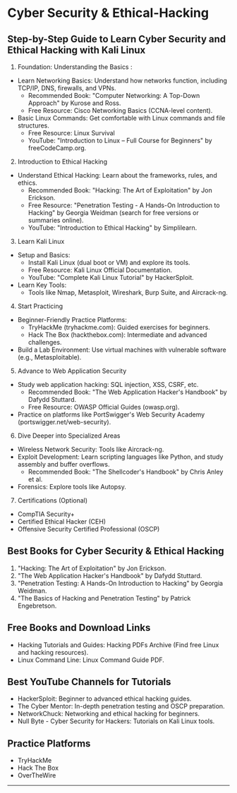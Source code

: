 # Cyber Security & Ethical-Hacking
## **Step-by-Step Guide to Learn Cyber Security and Ethical Hacking with Kali Linux**

1. Foundation: Understanding the Basics :
 - Learn Networking Basics: Understand how networks function, including TCP/IP, DNS, firewalls, and VPNs.
   - Recommended Book: "Computer Networking: A Top-Down Approach" by Kurose and Ross.
   - Free Resource: Cisco Networking Basics (CCNA-level content).
 - Basic Linux Commands: Get comfortable with Linux commands and file structures.
   - Free Resource: Linux Survival
   - YouTube: "Introduction to Linux – Full Course for Beginners" by freeCodeCamp.org.

2. Introduction to Ethical Hacking
 - Understand Ethical Hacking: Learn about the frameworks, rules, and ethics.
   - Recommended Book: "Hacking: The Art of Exploitation" by Jon Erickson.
   - Free Resource: "Penetration Testing - A Hands-On Introduction to Hacking" by Georgia Weidman (search for free versions or summaries online).
   - YouTube: "Introduction to Ethical Hacking" by Simplilearn.

3. Learn Kali Linux
 - Setup and Basics:
   - Install Kali Linux (dual boot or VM) and explore its tools.
   - Free Resource: Kali Linux Official Documentation.
   - YouTube: "Complete Kali Linux Tutorial" by HackerSploit.
 - Learn Key Tools:
   - Tools like Nmap, Metasploit, Wireshark, Burp Suite, and Aircrack-ng.

4. Start Practicing
 - Beginner-Friendly Practice Platforms:
   - TryHackMe (tryhackme.com): Guided exercises for beginners.
   - Hack The Box (hackthebox.com): Intermediate and advanced challenges.
 - Build a Lab Environment: Use virtual machines with vulnerable software (e.g., Metasploitable).

5. Advance to Web Application Security
 - Study web application hacking: SQL injection, XSS, CSRF, etc.
   - Recommended Book: "The Web Application Hacker's Handbook" by Dafydd Stuttard.
   - Free Resource: OWASP Official Guides (owasp.org).
- Practice on platforms like PortSwigger's Web Security Academy (portswigger.net/web-security).
6. Dive Deeper into Specialized Areas
 - Wireless Network Security: Tools like Aircrack-ng.
 - Exploit Development: Learn scripting languages like Python, and study assembly and buffer overflows.
   - Recommended Book: "The Shellcoder's Handbook" by Chris Anley et al.
 - Forensics: Explore tools like Autopsy.
7. Certifications (Optional)
 - CompTIA Security+
 - Certified Ethical Hacker (CEH)
 - Offensive Security Certified Professional (OSCP)

## **Best Books for Cyber Security & Ethical Hacking**
1. "Hacking: The Art of Exploitation" by Jon Erickson.
2. "The Web Application Hacker's Handbook" by Dafydd Stuttard.
3. "Penetration Testing: A Hands-On Introduction to Hacking" by Georgia Weidman.
4. "The Basics of Hacking and Penetration Testing" by Patrick Engebretson.

## Free Books and Download Links
- Hacking Tutorials and Guides: Hacking PDFs Archive (Find free Linux and hacking resources).
- Linux Command Line: Linux Command Guide PDF.

## Best YouTube Channels for Tutorials
- HackerSploit: Beginner to advanced ethical hacking guides.
- The Cyber Mentor: In-depth penetration testing and OSCP preparation.
- NetworkChuck: Networking and ethical hacking for beginners.
-  Null Byte - Cyber Security for Hackers: Tutorials on Kali Linux tools.

## Practice Platforms
- TryHackMe
- Hack The Box
- OverTheWire
-------------
